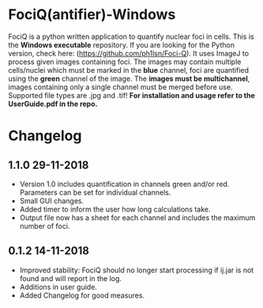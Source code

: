 # FociQ(antifier)-Windows
FociQ is a python written application to quantify nuclear foci in cells. This is the **Windows executable** repository. If you are looking for the Python version, check here: (https://github.com/ph1lsn/Foci-Q). It uses ImageJ to process given images containing foci. The images may contain multiple cells/nuclei which must be marked in the **blue** channel, foci are quantified using the **green** channel of the image. The **images must be multichannel**, images containing only a single channel must be merged before use. Supported file types are .jpg and .tif! **For installation and usage refer to the UserGuide.pdf in the repo.**


# Changelog

## 1.1.0 29-11-2018
* Version 1.0 includes quantification in channels green and/or red. Parameters can be set for individual channels.
* Small GUI changes.
* Added timer to inform the user how long calculations take.
* Output file now has a sheet for each channel and includes the maximum number of foci.

## 0.1.2 14-11-2018
* Improved stability: FociQ should no longer start processing if ij.jar is not found and will report in the log.
* Additions in user guide.
* Added Changelog for good measures.